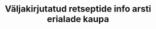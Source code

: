 ---
title: Väljakirjutatud retseptide info arsti erialade kaupa
title_en: 'Prescribed prescriptions'
notes: >-
  Retseptide väljakirjutamise ja apteekidest väljastatud retseptide koguarv
  ravimirühmade, retsepti staatuse ning arsti eriala lõikes aastas, alates
  aastast 2010.
notes_en: ''
category: 
  - Tervis
category_en: 
  - Health
resources:
  - name: Väljakirjutatud retseptide info arsti erialade kaupa
    url: 'https://statistika.haigekassa.ee/PXWeb/pxweb/et/kindlustatu/kindlustatu__Ravimid%20ja%20meditsiiniseadmed/ATC88.px/?rxid=1640cdbb-94c6-462e-8afa-fb7957bf1b9d'
    format: HMTL
    interactive: 'TRUE'
license: 'https://creativecommons.org/licenses/by-sa/3.0/ee/legalcode'
update_freq: 'http://purl.org/linked-data/sdmx/2009/code#freq-A'
organization: Eesti Haigekassa
maintainer_name: ''
maintainer_email: ''
maintainer_phone: ''
date_issued: '21/04/2020'
date_modified: 2020/05/26
---